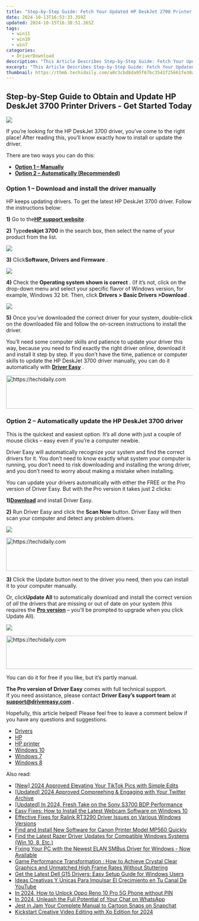 ```yaml
---
title: "Step-by-Step Guide: Fetch Your Updated HP DeskJet 2700 Printer Drivers for a Seamless Print Experience"
date: 2024-10-13T16:53:33.359Z
updated: 2024-10-15T16:38:51.265Z
tags:
  - win11
  - win10
  - win7
categories:
  - DriverDownload
description: "This Article Describes Step-by-Step Guide: Fetch Your Updated HP DeskJet 2700 Printer Drivers for a Seamless Print Experience"
excerpt: "This Article Describes Step-by-Step Guide: Fetch Your Updated HP DeskJet 2700 Printer Drivers for a Seamless Print Experience"
thumbnail: https://thmb.techidaily.com/a0c3cbd8da95f67bc3541f25661fe30a0c6972d4ccaf476511883f0c541f437a.jpg
---
```


## Step-by-Step Guide to Obtain and Update HP DeskJet 3700 Printer Drivers - Get Started Today

![](https://images.drivereasy.com/wp-content/uploads/2019/10/2019-10-31_11-39-38-1.jpg)

 If you’re looking for the HP DeskJet 3700 driver, you’ve come to the right place! After reading this, you’ll know exactly how to install or update the driver.

There are two ways you can do this:

* **[Option 1 – Manually](https://tools.techidaily.com/drivereasy/download/)**
* **[Option 2 – Automatically (Recommended)](https://www.drivereasy.com/knowledge/solved-hp-deskjet-3700-driver-issues-quickly-easily/#b)**

### Option 1 – Download and install the driver manually

 HP keeps updating drivers. To get the latest HP DeskJet 3700 driver. Follow the instructions below:

**1)** Go to the[**HP support website**](https://support.hp.com/us-en) .

**2)** Type**deskjet 3700** in the search box, then select the name of your product from the list.

![](https://images.drivereasy.com/wp-content/uploads/2020/08/deskjet-3700-.jpg)

**3)** Click**Software, Drivers and Firmware** .

![](https://images.drivereasy.com/wp-content/uploads/2020/08/deskjet-3700-driver.jpg)

**4)** Check the **Operating system shown is correct** . (If it’s not, click on the drop-down menu and select your specific flavor of Windows version, for example, Windows 32 bit. Then, click **Drivers > Basic Drivers >Download** .

![](https://images.drivereasy.com/wp-content/uploads/2020/08/deskjet-3700-driver-2.jpg)

**5)** Once you’ve downloaded the correct driver for your system, double-click on the downloaded file and follow the on-screen instructions to install the driver.

 You’ll need some computer skills and patience to update your driver this way, because you need to find exactly the right driver online, download it and install it step by step. If you don’t have the time, patience or computer skills to update the HP DeskJet 3700 driver manually, you can do it automatically with **[Driver Easy](https://tools.techidaily.com/drivereasy/download/)**  .

<!-- affiliate ads begin -->
<a href="https://ephamedtechinc.pxf.io/c/5597632/2130531/26400" target="_top" id="2130531">
  <img src="//a.impactradius-go.com/display-ad/26400-2130531" border="0" alt="https://techidaily.com" width="728" height="90"/>
</a>
<img height="0" width="0" src="https://ephamedtechinc.pxf.io/i/5597632/2130531/26400" style="position:absolute;visibility:hidden;" border="0" />
<!-- affiliate ads end -->

### Option 2 – Automatically update the HP DeskJet 3700 driver

 This is the quickest and easiest option. It’s all done with just a couple of mouse clicks – easy even if you’re a computer newbie.

 Driver Easy will automatically recognize your system and find the correct drivers for it. You don’t need to know exactly what system your computer is running, you don’t need to risk downloading and installing the wrong driver, and you don’t need to worry about making a mistake when installing.

 You can update your drivers automatically with either the FREE or the Pro version of Driver Easy. But with the Pro version it takes just 2 clicks:

 **1)[Download](https://tools.techidaily.com/drivereasy/download/)**  and install Driver Easy.

**2)** Run Driver Easy and click the **Scan Now** button. Driver Easy will then scan your computer and detect any problem drivers.

![](https://images.drivereasy.com/wp-content/uploads/2019/10/2019-10-31_11-39-25.jpg)

<!-- affiliate ads begin -->
<a href="https://versadesk.pxf.io/c/5597632/1815678/21290" target="_top" id="1815678">
  <img src="//a.impactradius-go.com/display-ad/21290-1815678" border="0" alt="https://techidaily.com" width="728" height="90"/>
</a>
<img height="0" width="0" src="https://versadesk.pxf.io/i/5597632/1815678/21290" style="position:absolute;visibility:hidden;" border="0" />
<!-- affiliate ads end -->

**3)**  Click the Update button next to the driver you need, then you can install it to your computer manually.

 Or, click**Update All** to automatically download and install the correct version of _all_  the drivers that are missing or out of date on your system (this requires the **[Pro version](https://tools.techidaily.com/drivereasy/download/)**  – you’ll be prompted to upgrade when you click Update All).

![](https://images.drivereasy.com/wp-content/uploads/2019/10/2019-10-31_11-39-34.jpg)

<!-- affiliate ads begin -->
<a href="https://appsumo.8odi.net/c/5597632/2068433/7443" target="_top" id="2068433">
  <img src="//a.impactradius-go.com/display-ad/7443-2068433" border="0" alt="https://techidaily.com" width="728" height="90"/>
</a>
<img height="0" width="0" src="https://appsumo.8odi.net/i/5597632/2068433/7443" style="position:absolute;visibility:hidden;" border="0" />
<!-- affiliate ads end -->

 You can do it for free if you like, but it’s partly manual.

**The Pro version of Driver Easy** comes with full technical support.  
 If you need assistance, please contact **Driver Easy’s support team** at **[support@drivereasy.com](https://tools.techidaily.com/drivereasy/download/) .**

 Hopefully, this article helped! Please feel free to leave a comment below if you have any questions and suggestions.

* [Drivers](https://tools.techidaily.com/drivereasy/download/)
* [HP](https://tools.techidaily.com/drivereasy/download/)
* [HP printer](https://tools.techidaily.com/drivereasy/download/)
* [Windows 10](https://tools.techidaily.com/drivereasy/download/)
* [Windows 7](https://tools.techidaily.com/drivereasy/download/)
* [Windows 8](https://tools.techidaily.com/drivereasy/download/)

<ins class="adsbygoogle"
     style="display:block"
     data-ad-format="autorelaxed"
     data-ad-client="ca-pub-7571918770474297"
     data-ad-slot="1223367746"></ins>

<ins class="adsbygoogle"
     style="display:block"
     data-ad-client="ca-pub-7571918770474297"
     data-ad-slot="8358498916"
     data-ad-format="auto"
     data-full-width-responsive="true"></ins>

<span class="atpl-alsoreadstyle">Also read:</span>
<div><ul>
<li><a href="https://tiktok-videos.techidaily.com/new-2024-approved-elevating-your-tiktok-pics-with-simple-edits/"><u>[New] 2024 Approved Elevating Your TikTok Pics with Simple Edits</u></a></li>
<li><a href="https://twitter-videos.techidaily.com/updated-2024-approved-compreehing-and-engaging-with-your-twitter-archive/"><u>[Updated] 2024 Approved Compreehing & Engaging with Your Twitter Archive</u></a></li>
<li><a href="https://article-files.techidaily.com/updated-in-2024-fresh-take-on-the-sony-s3700-bdp-performance/"><u>[Updated] In 2024, Fresh Take on the Sony S3700 BDP Performance</u></a></li>
<li><a href="https://hardware-updates.techidaily.com/easy-fixes-how-to-install-the-latest-webcam-software-on-windows-10/"><u>Easy Fixes: How to Install the Latest Webcam Software on Windows 10</u></a></li>
<li><a href="https://hardware-updates.techidaily.com/effective-fixes-for-ralink-rt3290-driver-issues-on-various-windows-versions/"><u>Effective Fixes for Ralink RT3290 Driver Issues on Various Windows Versions</u></a></li>
<li><a href="https://hardware-updates.techidaily.com/find-and-install-new-software-for-canon-printer-model-mp560-quickly/"><u>Find and Install New Software for Canon Printer Model MP560 Quickly</u></a></li>
<li><a href="https://hardware-updates.techidaily.com/find-the-latest-razer-driver-updates-for-compatible-windows-systems-win-10-8-etc/"><u>Find the Latest Razer Driver Updates for Compatible Windows Systems (Win 10, 8, Etc.)</u></a></li>
<li><a href="https://hardware-updates.techidaily.com/fixing-your-pc-with-the-newest-elan-smbus-driver-for-windows-now-available/"><u>Fixing Your PC with the Newest ELAN SMBus Driver for Windows - Now Available</u></a></li>
<li><a href="https://win-blog.techidaily.com/game-performance-transformation-how-to-achieve-crystal-clear-graphics-and-unmatched-high-frame-rates-without-stuttering/"><u>Game Performance Transformation : How to Achieve Crystal Clear Graphics and Unmatched High Frame Rates Without Stuttering</u></a></li>
<li><a href="https://hardware-updates.techidaily.com/get-the-latest-dell-g15-drivers-easy-setup-guide-for-windows-users/"><u>Get the Latest Dell G15 Drivers: Easy Setup Guide for Windows Users</u></a></li>
<li><a href="https://win-solutions.techidaily.com/ideas-creativas-y-unicas-para-impulsar-el-crecimiento-en-tu-canal-de-youtube/"><u>Ideas Creativas Y Únicas Para Impulsar El Crecimiento en Tu Canal De YouTube</u></a></li>
<li><a href="https://easy-unlock-android.techidaily.com/in-2024-how-to-unlock-oppo-reno-10-pro-5g-phone-without-pin-by-drfone-android/"><u>In 2024, How to Unlock Oppo Reno 10 Pro 5G Phone without PIN</u></a></li>
<li><a href="https://article-tips.techidaily.com/in-2024-unleash-the-full-potential-of-your-chat-on-whatsapp/"><u>In 2024, Unleash the Full Potential of Your Chat on WhatsApp</u></a></li>
<li><a href="https://extra-resources.techidaily.com/jest-in-jam-your-complete-manual-to-cartoon-snaps-on-snapchat/"><u>Jest in Jam Your Complete Manual to Cartoon Snaps on Snapchat</u></a></li>
<li><a href="https://extra-skills.techidaily.com/kickstart-creative-video-editing-with-xp-edition-for-2024/"><u>Kickstart Creative Video Editing with Xp Edition for 2024</u></a></li>
</ul></div>

